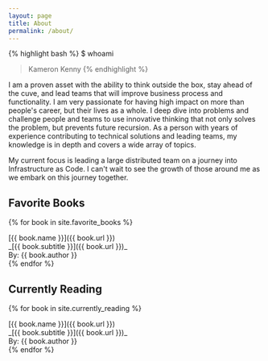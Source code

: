 ```yaml
---
layout: page
title: About
permalink: /about/
---
```


{% highlight bash %}
$ whoami
> Kameron Kenny
{% endhighlight %}

I am a proven asset with the ability to think outside the box, stay ahead of the cuve, and lead teams that will improve business process and functionality. I am very passionate for having high impact on more than people's career, but their lives as a whole.  I deep dive into problems and challenge people and teams to use innovative thinking that not only solves the problem, but prevents future recursion. As a person with years of experience contributing to technical solutions and leading teams, my knowledge is in depth and covers a wide array of topics.

My current focus is leading a large distributed team on a journey into Infrastructure as Code.  I can't wait to see the growth of those around me as we embark on this journey together.

## Favorite Books
{% for book in site.favorite_books %}
<div class="book">
[{{ book.name }}]({{ book.url }}) <br />
_[{{ book.subtitle }}]({{ book.url }})_ <br />
By: {{ book.author }}
</div>
{% endfor %}

## Currently Reading
{% for book in site.currently_reading %}
<div class="book">
[{{ book.name }}]({{ book.url }}) <br />
_[{{ book.subtitle }}]({{ book.url }})_ <br />
By: {{ book.author }}
</div>
{% endfor %}


